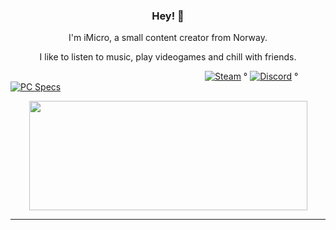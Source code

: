 <h3 align="center">Hey! 👋</h3>  

<p align="center">I'm iMicro, a small content creator from Norway.</p>   
<p align="center">I like to listen to music, play videogames and chill with friends.</p>   

&nbsp;&nbsp;&nbsp;&nbsp;&nbsp;&nbsp;&nbsp;&nbsp;&nbsp;&nbsp;&nbsp;&nbsp;&nbsp;&nbsp;&nbsp;&nbsp;&nbsp;&nbsp;&nbsp;&nbsp;&nbsp;&nbsp;&nbsp;&nbsp;&nbsp;&nbsp;&nbsp;&nbsp;&nbsp;&nbsp;&nbsp;&nbsp;&nbsp;&nbsp;&nbsp;&nbsp;&nbsp;&nbsp;&nbsp;&nbsp;&nbsp;&nbsp;&nbsp;&nbsp;&nbsp;&nbsp;&nbsp;&nbsp;&nbsp;&nbsp;&nbsp;&nbsp;&nbsp;&nbsp;&nbsp;&nbsp;&nbsp;&nbsp;&nbsp;&nbsp;&nbsp;&nbsp;&nbsp;&nbsp;&nbsp;&nbsp;&nbsp;&nbsp;&nbsp;&nbsp;&nbsp;&nbsp;&nbsp;&nbsp;&nbsp;&nbsp;&nbsp;&nbsp;
[![Steam](https://img.shields.io/badge/Steam-blue)](https://steamcommunity.com/id/tf2iMicro/) °
[![Discord](https://img.shields.io/badge/-Discord-blue)](https://discord.gg/RfgA6wqzZP) °
[![PC Specs](https://img.shields.io/badge/PC%20Specs-success)](https://gist.github.com/tf2iMicro/349714ac0b3e3ca9c2d65f9a4ab4aff0)

<p align="center">
  <img width="445" height="175" src="https://github-readme-stats.vercel.app/api?username=tf2iMicro&show_icons=true&title_color=fff&icon_color=79ff97&text_color=9f9f9f&bg_color=151515&include_all_commits=true&count_private=true">
</p>
  
---
